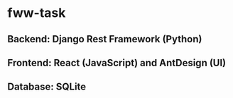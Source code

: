 # fww-task

## Backend: Django Rest Framework (Python)
## Frontend: React (JavaScript) and AntDesign (UI)
## Database: SQLite


